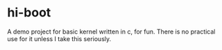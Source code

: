 # hi-boot
A demo project for basic kernel written in c, for fun. There is no practical use for it unless I take this seriously.
